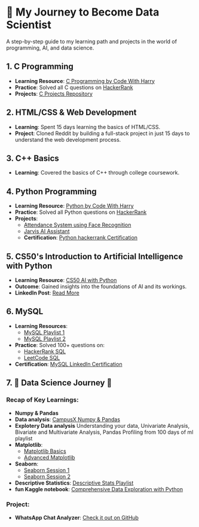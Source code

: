 <!DOCTYPE html>
<html lang="en">
<head>
    <meta charset="UTF-8">
    <meta name="viewport" content="width=device-width, initial-scale=1.0">

</head>
<body>

<h1>🚀 My Journey to Become Data Scientist </h1>
<p>A step-by-step guide to my learning path and projects in the world of programming, AI, and data science.</p>

<div class="section">
    <h2>1. C Programming</h2>
    <ul>
        <li><strong>Learning Resource</strong>: <a href="https://youtube.com/playlist?list=PLu0W_9lII9aiXlHcLx-mDH1Qul38wD3aR&si=HWy3f8YUiusbM98g">C Programming by Code With Harry</a></li>
        <li><strong>Practice</strong>: Solved all C questions on <a href="https://www.hackerrank.com/domains/c">HackerRank</a></li>
        <li><strong>Projects</strong>: <a href="https://github.com/yashgoyal-16/Yash-goyal-c-projects">C Projects Repository</a></li>
    </ul>
</div>

<div class="section">
    <h2>2. HTML/CSS & Web Development</h2>
    <ul>
        <li><strong>Learning</strong>: Spent 15 days learning the basics of HTML/CSS.</li>
        <li><strong>Project</strong>: Cloned Reddit by building a full-stack project in just 15 days to understand the web development process.</li>
    </ul>
</div>

<div class="section">
    <h2>3. C++ Basics</h2>
    <ul>
        <li><strong>Learning</strong>: Covered the basics of C++ through college coursework.</li>
    </ul>
</div>

<div class="section">
    <h2>4. Python Programming</h2>
    <ul>
        <li><strong>Learning Resource</strong>: <a href="https://youtube.com/playlist?list=PLu0W_9lII9agwh1XjRt242xIpHhPT2llg&si=l2bQIyH6Hk40mpfS">Python by Code With Harry</a></li>
        <li><strong>Practice</strong>: Solved all Python questions on <a href="https://www.hackerrank.com/domains/python">HackerRank</a></li>
        <li><strong>Projects</strong>:
            <ul>
                <li><a href="https://github.com/yashgoyal-16/Attendance-system-using-face-recognition">Attendance System using Face Recognition</a></li>
                <li><a href="https://github.com/yashgoyal-16/Ai-Assistant-">Jarvis AI Assistant</a></li>
                <li><strong>Certification</strong>: <a href="https://www.hackerrank.com/certificates/033e2916b2c1">Python hackerrank Certification</a></li>
            </ul>
        </li>
    </ul>
</div>

<div class="section">
    <h2>5. CS50's Introduction to Artificial Intelligence with Python</h2>
    <ul>
        <li><strong>Learning Resource</strong>: <a href="https://youtube.com/playlist?list=PLhQjrBD2T381PopUTYtMSstgk-hsTGkVm&si=3oJpieMwSXpfhsKf">CS50 AI with Python</a></li>
        <li><strong>Outcome</strong>: Gained insights into the foundations of AI and its workings.</li>
        <li><strong>LinkedIn Post</strong>: <a href="https://www.linkedin.com/posts/yash-goyal-074a8625a_artificialintelligence-machinelearning-cs50-activity-7207549746960293888-4cqX?utm_source=share&utm_medium=member_desktop">Read More</a></li>
    </ul>
</div>

<div class="section">
    <h2>6. MySQL</h2>
    <ul>
        <li><strong>Learning Resources</strong>:
            <ul>
                <li><a href="https://youtube.com/playlist?list=PLBv9GORP5VkclmbvgNaEB3GBFc-weefX7&si=5WIeeQ1dTWw9PJ6_">MySQL Playlist 1</a></li>
                <li><a href="https://youtube.com/playlist?list=PLBv9GORP5VkclmbvgNaEB3GBFc-weefX7&si=5WIeeQ1dTWw9PJ6_">MySQL Playlist 2</a></li>
            </ul>
        </li>
        <li><strong>Practice</strong>: Solved 100+ questions on:
            <ul>
                <li><a href="https://www.hackerrank.com/domains/sql">HackerRank SQL</a></li>
                <li><a href="https://leetcode.com/studyplan/top-sql-50/">LeetCode SQL</a></li>
            </ul>
        </li>
        <li><strong>Certification</strong>: <a href="https://www.linkedin.com/posts/yash-goyal-074a8625a_sql-datascience-continuouslearning-activity-7232402090864607234-zokH?utm_source=share&utm_medium=member_desktop">MySQL LinkedIn Certification</a></li>
    </ul>
</div>

<div class="section">
    <h2>7. 🌟 Data Science Journey 🌟</h2>

<h3>Recap of Key Learnings:</h3>
    <ul>
        <li><strong>Numpy & Pandas</strong></li>
        <li><strong>Data analysis</strong>: <a href="https://youtube.com/playlist?list=PLKnIA16_RmvZAqJzKstVHywcRNMn6pcGD">CampusX Numpy & Pandas</a></li>
        <li><strong>Explotery Data analysis</strong> Understanding your data, Univariate Analysis, Bivariate and Multivariate Analysis, Pandas Profiling from 100 days of ml playlist </li>
        <li><strong>Matplotlib</strong>:
            <ul>
                <li><a href="https://www.youtube.com/live/XaKn_cKFlSY?si=SivNSfRGVSm_AuCI">Matplotlib Basics</a></li>
                <li><a href="https://www.youtube.com/live/7YDc5xU9CQQ?si=gHeaO-">Advanced Matplotlib</a></li>
            </ul>
        </li>
        <li><strong>Seaborn</strong>:
            <ul>
                <li><a href="https://www.youtube.com/live/DWVLRhnuGqI?si=XTXv89R7km6aS9XU">Seaborn Session 1</a></li>
                <li><a href="https://www.youtube.com/live/kLWeKeqc9Ms?si=Us3Hklm9N5p-9k0-">Seaborn Session 2</a></li>
            </ul>
        </li>
        <li><strong>Descriptive Statistics</strong>: <a href="https://youtube.com/playlist?list=PLKnIA16_RmvbVrE0eZO2bCaFln6jaNq-1&si=pA-2kxAm6IDPhxpT">Descriptive Stats Playlist</a></li>
        <li><strong>fun Kaggle notebook</strong>: <a href="https://www.kaggle.com/pmarcelino/comprehensive-data-exploration-with-python">Comprehensive Data Exploration with Python</a></li>
    </ul>
<h3>Project:</h3>
    <ul>
        <li><strong>WhatsApp Chat Analyzer</strong>: <a href="https://github.com/yashgoyal-16/whatsapp-chat-anylizer">Check it out on GitHub</a></li>
    </ul>
</div>

</body>
</html>
